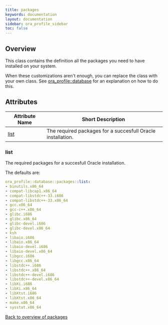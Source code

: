 ```yaml
---
title: packages
keywords: documentation
layout: documentation
sidebar: ora_profile_sidebar
toc: false
---
```

## Overview

This class contains the definition all the packages you need to have installed on your system.

When these customizations aren't enough, you can replace the class with your own class. See [ora_profile::database](./database.html) for an explanation on how to do this.




## Attributes



Attribute Name         | Short Description                                           |
---------------------- | ----------------------------------------------------------- |
[list](#packages_list) | The required packages for a succesfull Oracle installation. |




### list<a name='packages_list'>



The required packages for a succesfull Oracle installation.

The defaults are:

```yaml
ora_profile::database::packages::list:
- binutils.x86_64
- compat-libcap1.x86_64
- compat-libstdc++-33.i686
- compat-libstdc++-33.x86_64
- gcc.x86_64
- gcc-c++.x86_64
- glibc.i686
- glibc.x86_64
- glibc-devel.i686
- glibc-devel.x86_64
- ksh
- libaio.i686
- libaio.x86_64
- libaio-devel.i686
- libaio-devel.x86_64
- libgcc.i686
- libgcc.x86_64
- libstdc++.i686
- libstdc++.x86_64
- libstdc++-devel.i686
- libstdc++-devel.x86_64
- libXi.i686
- libXi.x86_64
- libXtst.i686
- libXtst.x86_64
- make.x86_64
- sysstat.x86_64
```
[Back to overview of packages](#attributes)

